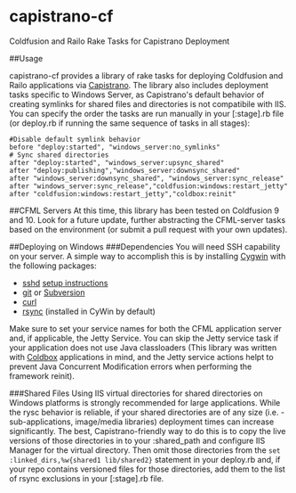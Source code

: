 # capistrano-cf

Coldfusion and Railo Rake Tasks for Capistrano Deployment

##Usage

capistrano-cf provides a library of rake tasks for deploying Coldfusion and Railo applications via [Capistrano](http://capistranorb.com/).  The library also includes deployment tasks specific to Windows Server, as Capistrano's default behavior of creating symlinks for shared files and directories is not compatibile with IIS.  You can specify the order the tasks are run manually in your [:stage].rb file (or deploy.rb if running the same sequence of tasks in all stages):
  
  
	#Disable default symlink behavior
	before "deploy:started", "windows_server:no_symlinks"
	# Sync shared directories
	after "deploy:started", "windows_server:upsync_shared"
	after "deploy:publishing","windows_server:downsync_shared"
	after "windows_server:downsync_shared", "windows_server:sync_release"
	after "windows_server:sync_release","coldfusion:windows:restart_jetty"
	after "coldfusion:windows:restart_jetty","coldbox:reinit"

##CFML Servers
At this time, this library has been tested on Coldfusion 9 and 10.  Look for a future update, further abstracting the CFML-server tasks based on the environment (or submit a pull request with your own updates).
	
##Deploying on Windows
###Dependencies
You will need SSH capability on your server. A simple way to accomplish this is by installing [Cygwin](https://www.cygwin.com/) with the following packages:
* [sshd](http://www.openbsd.org/cgi-bin/man.cgi/OpenBSD-current/man8/sshd.8?query=sshd&sec=8) [setup instructions](https://docs.oracle.com/cd/E24628_01/install.121/e22624/preinstall_req_cygwin_ssh.htm#EMBSC150)
* [git](http://git-scm.com/) or [Subversion](https://subversion.apache.org/)
* [curl](http://curl.haxx.se/)
* [rsync](http://linux.die.net/man/1/rsync) (installed in CyWin by default)

Make sure to set your service names for both the CFML application server and, if applicable, the Jetty Service.  You can skip the Jetty service task if your application does not use Java classloaders (This library was written with [Coldbox](http://www.coldbox.org/) applications in mind, and the Jetty service actions helpt to prevent Java Concurrent Modification errors when performing the framework reinit).

###Shared Files
Using IIS virtual directories for shared directories on Windows platforms is strongly recommended for large applications.  While the rysc behavior is reliable, if your shared directories are of any size (i.e. - sub-applications, image/media libraries) deployment times can increase significantly.  The best, Capistrano-friendly way to do this is to copy the live versions of those directories in to your :shared_path and configure IIS Manager for the virtual directory.  Then omit those directories from the `set :linked_dirs,%w{shared1 lib/shared2}` statement in your deploy.rb and, if your repo contains versioned files for those directories, add them to the list of rsync exclusions in your [:stage].rb file.



